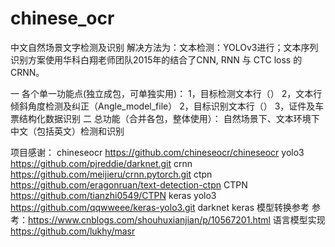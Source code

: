 # chinese_ocr
中文自然场景文字检测及识别
解决方法为：文本检测：YOLOv3进行；文本序列识别方案使用华科白翔老师团队2015年的结合了CNN, RNN 与 CTC loss 的CRNN。

一 各个单一功能点(独立成包，可单独实用)： 
    1，目标检测文本行（）
    2，文本行倾斜角度检测及纠正（Angle_model_file）
    2，目标识别文本行（）
    3，证件及车票结构化数据识别
二 总功能（合并各包，整体使用）：
    自然场景下、文本环境下中文（包括英文）检测和识别
    
    
项目感谢：
chineseocr https://github.com/chineseocr/chineseocr 
yolo3 https://github.com/pjreddie/darknet.git 
crnn https://github.com/meijieru/crnn.pytorch.git 
ctpn https://github.com/eragonruan/text-detection-ctpn 
CTPN https://github.com/tianzhi0549/CTPN
keras yolo3 https://github.com/qqwweee/keras-yolo3.git
darknet keras 模型转换参考 参考：https://www.cnblogs.com/shouhuxianjian/p/10567201.html
语言模型实现 https://github.com/lukhy/masr
